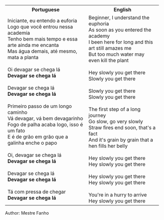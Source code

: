<table class="capoeira-table">
    <tr class="header-row">
        <th>Portuguese</th>
        <th>English</th>
    </tr>
    <tr>
        <td>Iniciante, eu entendo a euforia<br>
        Logo que você entrou nessa academia<br>
        Tenho bem mais tempo e essa arte ainda me encanta<br>
        Mas água demais, até mesmo, mata a planta<br>
        <br>
        Oi devagar se chega lá<br>
        <strong>Devagar se chega lá</strong><br>
        <br>
        Devagar se chega lá<br>
        <strong>Devagar se chega lá</strong><br>
        <br>
        Primeiro passo de um longo caminho<br>
        Vá devagar, vá bem devagarinho<br>
        Fogo de palha acaba logo, isso é um fato<br>
        E é de grão em grão que a galinha enche o papo<br>
        <br>
        Oi, devagar se chega lá<br>
        <strong>Devagar se chega lá</strong><br>
        <br>
        Devagar se chega lá<br>
        <strong>Devagar se chega lá</strong><br>
        <br>
        Tá com pressa de chegar<br>
        <strong>Devagar se chega lá</strong></td>
        <td>Beginner, I understand the euphoria<br>
        As soon as you entered the academy<br>
        I been here for long and this art still amazes me<br>
        But too much water may even kill the plant<br>
        <br>
        Hey slowly you get there<br>
        Slowly you get there<br>
        <br>
        Slowly you get there<br>
        Slowly you get there<br>
        <br>
        The first step of a long journey<br>
        Go slow, go very slowly<br>
        Straw fires end soon, that's a fact<br>
        And it's grain by grain that a hen fills her belly<br>
        <br>
        Hey slowly you get there<br>
        Hey slowly you get there<br>
        <br>
        Hey slowly you get there<br>
        Hey slowly you get there<br>
        <br>
        You're in a hurry to arrive<br>
        Hey slowly you get there</td>
    </tr>
</table>

<figcaption>
Author: Mestre Fanho
</figcaption>
